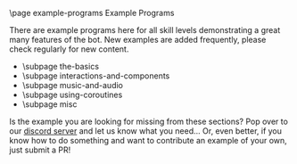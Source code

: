 \page example-programs Example Programs

There are example programs here for all skill levels demonstrating a great many features of the bot. New examples are added frequently, please check regularly for new content.

* \subpage the-basics
* \subpage interactions-and-components
* \subpage music-and-audio
* \subpage using-coroutines
* \subpage misc

Is the example you are looking for missing from these sections? Pop over to our [discord server](https://discord.com/dpp) and let us know what you need... Or, even better, if you know how to do something and want to contribute an example of your own, just submit a PR!